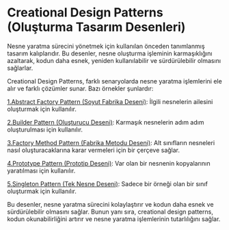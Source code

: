 # Creational Design Patterns (Oluşturma Tasarım Desenleri)

Nesne yaratma sürecini yönetmek için kullanılan önceden tanımlanmış tasarım kalıplarıdır. Bu desenler, nesne oluşturma
işleminin karmaşıklığını azaltarak, kodun daha esnek, yeniden kullanılabilir ve sürdürülebilir olmasını sağlarlar.

Creational Design Patterns, farklı senaryolarda nesne yaratma işlemlerini ele alır ve farklı çözümler sunar. Bazı
örnekler şunlardır:

[1.Abstract Factory Pattern (Soyut Fabrika Deseni)](creational-design-patterns/abstract-factory-pattern):
İlgili nesnelerin ailesini oluşturmak için kullanılır.

[2.Builder Pattern (Oluşturucu Deseni)](creational-design-patterns/builder-pattern):
Karmaşık nesnelerin adım adım oluşturulması için kullanılır.

[3.Factory Method Pattern (Fabrika Metodu Deseni)](creational-design-patterns/factory-method-pattern):
Alt sınıfların nesneleri nasıl oluşturacaklarına karar
vermeleri için bir çerçeve sağlar.

[4.Prototype Pattern (Prototip Deseni)](creational-design-patterns/prototype-pattern): Var
olan bir nesnenin kopyalarının yaratılması için kullanılır.

[5.Singleton Pattern (Tek Nesne Deseni)](creational-design-patterns/singleton-pattern):
Sadece bir örneği olan bir sınıf oluşturmak için kullanılır.

Bu desenler, nesne yaratma sürecini kolaylaştırır ve kodun daha esnek ve sürdürülebilir olmasını sağlar. Bunun yanı
sıra, creational design patterns, kodun okunabilirliğini artırır ve nesne yaratma işlemlerinin tutarlılığını sağlar.
